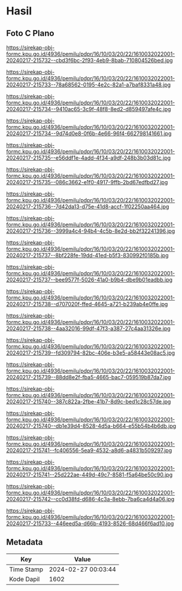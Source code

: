 # Hasil

## Foto C Plano

https://sirekap-obj-formc.kpu.go.id/4936/pemilu/pdpr/16/10/03/20/22/1610032022001-20240217-215732--cbd3f6bc-2f93-4eb9-8bab-710804526bed.jpg

https://sirekap-obj-formc.kpu.go.id/4936/pemilu/pdpr/16/10/03/20/22/1610032022001-20240217-215733--78a68562-0195-4e2c-82a1-a7baf8331a48.jpg

https://sirekap-obj-formc.kpu.go.id/4936/pemilu/pdpr/16/10/03/20/22/1610032022001-20240217-215734--9410ac65-3c9f-48f8-8ed2-d859497afe4c.jpg

https://sirekap-obj-formc.kpu.go.id/4936/pemilu/pdpr/16/10/03/20/22/1610032022001-20240217-215734--9d74d0e8-0f6b-4e66-96f4-662798141661.jpg

https://sirekap-obj-formc.kpu.go.id/4936/pemilu/pdpr/16/10/03/20/22/1610032022001-20240217-215735--e56ddf1e-4add-4f34-a9df-248b3b03d81c.jpg

https://sirekap-obj-formc.kpu.go.id/4936/pemilu/pdpr/16/10/03/20/22/1610032022001-20240217-215735--086c3662-e1f0-4917-9ffb-2bd67edfbd27.jpg

https://sirekap-obj-formc.kpu.go.id/4936/pemilu/pdpr/16/10/03/20/22/1610032022001-20240217-215736--7d42da13-d75e-41d8-accf-1f02250aa464.jpg

https://sirekap-obj-formc.kpu.go.id/4936/pemilu/pdpr/16/10/03/20/22/1610032022001-20240217-215736--3999a4c4-94b4-4c5b-8e2d-bb2f32241396.jpg

https://sirekap-obj-formc.kpu.go.id/4936/pemilu/pdpr/16/10/03/20/22/1610032022001-20240217-215737--8bf228fe-19dd-41ed-b5f3-830992f0185b.jpg

https://sirekap-obj-formc.kpu.go.id/4936/pemilu/pdpr/16/10/03/20/22/1610032022001-20240217-215737--bee9577f-5026-41a0-b9b4-dbe9b01eadbb.jpg

https://sirekap-obj-formc.kpu.go.id/4936/pemilu/pdpr/16/10/03/20/22/1610032022001-20240217-215738--d707020f-ffed-4645-a721-b239ab4e0ffe.jpg

https://sirekap-obj-formc.kpu.go.id/4936/pemilu/pdpr/16/10/03/20/22/1610032022001-20240217-215738--4aa32016-99df-47f3-a387-27c4aa31326e.jpg

https://sirekap-obj-formc.kpu.go.id/4936/pemilu/pdpr/16/10/03/20/22/1610032022001-20240217-215739--fd309794-82bc-406e-b3e5-a58443e08ac5.jpg

https://sirekap-obj-formc.kpu.go.id/4936/pemilu/pdpr/16/10/03/20/22/1610032022001-20240217-215739--88dd8e2f-fba5-4665-bac7-059519b87da7.jpg

https://sirekap-obj-formc.kpu.go.id/4936/pemilu/pdpr/16/10/03/20/22/1610032022001-20240217-215740--387c822a-2fbe-41b7-8d9c-bed1c28c57de.jpg

https://sirekap-obj-formc.kpu.go.id/4936/pemilu/pdpr/16/10/03/20/22/1610032022001-20240217-215740--db1e39d4-8528-4d5a-b664-e55b54b4b6db.jpg

https://sirekap-obj-formc.kpu.go.id/4936/pemilu/pdpr/16/10/03/20/22/1610032022001-20240217-215741--fc406556-5ea9-4532-a8d6-a4831b509297.jpg

https://sirekap-obj-formc.kpu.go.id/4936/pemilu/pdpr/16/10/03/20/22/1610032022001-20240217-215741--25d222ae-449d-49c7-8581-f5a64be50c90.jpg

https://sirekap-obj-formc.kpu.go.id/4936/pemilu/pdpr/16/10/03/20/22/1610032022001-20240217-215742--cc0d38fd-d686-4c3a-8ebb-7ba6ca4d4a06.jpg

https://sirekap-obj-formc.kpu.go.id/4936/pemilu/pdpr/16/10/03/20/22/1610032022001-20240217-215733--446eed5a-d66b-4193-8526-68d466f6ad10.jpg


## Metadata

| Key        | Value               |
| ---------- | ------------------- |
| Time Stamp | 2024-02-27 00:03:44 |
| Kode Dapil | 1602                |



